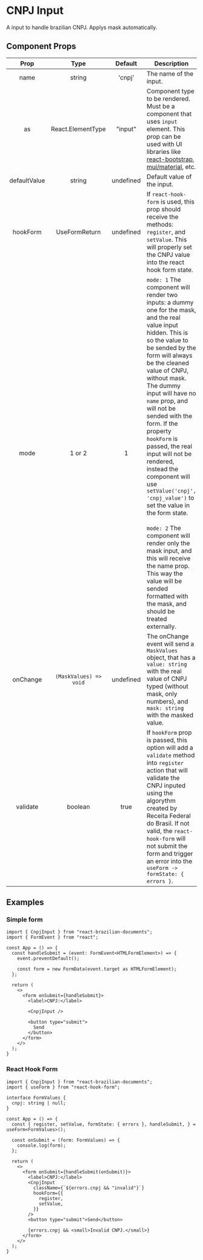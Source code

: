 # CNPJ Input

A input to handle brazilian CNPJ. Applys mask automatically.

## Component Props

|     Prop     |          Type          |  Default  | Description                                                                                                                                                                                                                                                                                                                                                                                                                                                                                                                                                                                                                                                                          |
| :----------: | :--------------------: | :-------: | ------------------------------------------------------------------------------------------------------------------------------------------------------------------------------------------------------------------------------------------------------------------------------------------------------------------------------------------------------------------------------------------------------------------------------------------------------------------------------------------------------------------------------------------------------------------------------------------------------------------------------------------------------------------------------------ |
|     name     |         string         |  'cnpj'   | The name of the input.                                                                                                                                                                                                                                                                                                                                                                                                                                                                                                                                                                                                                                                               |
|      as      |   React.ElementType    |  "input"  | Component type to be rendered. Must be a component that uses `input` element. This prop can be used with UI libraries like [react-bootstrap](https://github.com/react-bootstrap/react-bootstrap), [mui/material](https://github.com/mui/material-ui), etc.                                                                                                                                                                                                                                                                                                                                                                                                                           |
| defaultValue |         string         | undefined | Default value of the input.                                                                                                                                                                                                                                                                                                                                                                                                                                                                                                                                                                                                                                                          |
|   hookForm   |     UseFormReturn      | undefined | If `react-hook-form` is used, this prop should receive the methods: `register`, and `setValue`. This will properly set the CNPJ value into the react hook form state.                                                                                                                                                                                                                                                                                                                                                                                                                                                                                                                |
|     mode     |         1 or 2         |     1     | `mode: 1` The component will render two inputs: a dummy one for the mask, and the real value input hidden. This is so the value to be sended by the form will always be the cleaned value of CNPJ, without mask. The dummy input will have no `name` prop, and will not be sended with the form. If the property `hookForm` is passed, the real input will not be rendered, instead the component will use `setValue('cnpj', 'cnpj_value')` to set the value in the form state. <br/><br/>`mode: 2` The component will render only the mask input, and this will receive the name prop. This way the value will be sended formatted with the mask, and should be treated externally. |
|   onChange   | `(MaskValues) => void` | undefined | The onChange event will send a `MaskValues` object, that has a `value: string` with the real value of CNPJ typed (without mask, only numbers), and `mask: string` with the masked value.                                                                                                                                                                                                                                                                                                                                                                                                                                                                                             |
|   validate   |        boolean         |   true    | If `hookForm` prop is passed, this option will add a `validate` method into `register` action that will validate the CNPJ inputed using the algorythm created by Receita Federal do Brasil. If not valid, the `react-hook-form` will not submit the form and trigger an error into the `useForm -> formState: { errors }`.                                                                                                                                                                                                                                                                                                                                                           |

## Examples

### Simple form

```TSX
import { CnpjInput } from "react-brazilian-documents";
import { FormEvent } from "react";

const App = () => {
  const handleSubmit = (event: FormEvent<HTMLFormElement>) => {
    event.preventDefault();

    const form = new FormData(event.target as HTMLFormElement);
  };

  return (
    <>
      <form onSubmit={handleSubmit}>
        <label>CNPJ:</label>

        <CnpjInput />

        <button type="submit">
          Send
        </button>
      </form>
    </>
  );
}
```

### React Hook Form

```TSX
import { CnpjInput } from "react-brazilian-documents";
import { useForm } from "react-hook-form";

interface FormValues {
  cnpj: string | null;
}

const App = () => {
  const { register, setValue, formState: { errors }, handleSubmit, } = useForm<FormValues>();

  const onSubmit = (form: FormValues) => {
    console.log(form);
  };

  return (
    <>
      <form onSubmit={handleSubmit(onSubmit)}>
        <label>CNPJ:</label>
        <CnpjInput
          className={`${errors.cnpj && "invalid"}`}
          hookForm={{
            register,
            setValue,
          }}
        />
        <button type="submit">Send</button>

        {errors.cnpj && <small>Invalid CNPJ.</small>}
      </form>
    </>
  );
}
```
